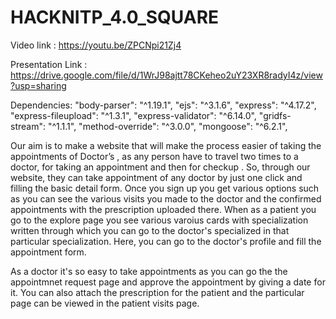 # HACKNITP_4.0_SQUARE
Video link : https://youtu.be/ZPCNpi21Zj4

Presentation Link : https://drive.google.com/file/d/1WrJ98ajtt78CKeheo2uY23XR8radyI4z/view?usp=sharing

Dependencies:
"body-parser": "^1.19.1",
"ejs": "^3.1.6",
"express": "^4.17.2",
"express-fileupload": "^1.3.1",
"express-validator": "^6.14.0",
"gridfs-stream": "^1.1.1",
"method-override": "^3.0.0",
"mongoose": "^6.2.1",

Our aim is to make a website that will make the process easier of taking the
appointments of Doctor’s , as any person have to travel two times to a doctor,
for taking an appointment and then for checkup .
So, through our website, they can take appointment of any doctor by just one
click and filling the basic detail form. 
Once you sign up you get various options such as you can see the various visits you made to the doctor and the confirmed appointments with the prescription uploaded there. 
When as a patient you go to the explore page you see various varoius cards with specialization written through which you can go to the doctor's specialized in that particular specialization. Here, you can go to the doctor's profile and fill the appointment form.

As a doctor it's so easy to take appointments as you can go the the appointmnet request page and approve the appointment by giving a date for it. You can also attach the prescription for the patient and the particular page can be viewed in the patient visits page.

